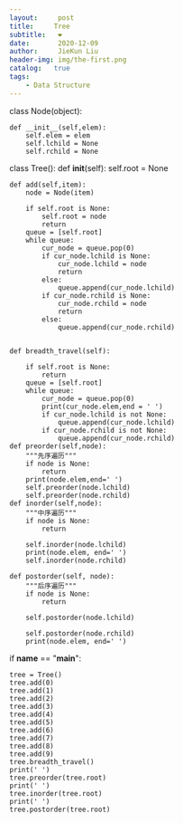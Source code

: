 ```yaml
---
layout:     post
title:     Tree 
subtitle:   ❤️
date:       2020-12-09
author:     JieKun Liu
header-img: img/the-first.png
catalog:   true
tags:
    - Data Structure
---
```


class Node(object):

    def __init__(self,elem):
        self.elem = elem
        self.lchild = None
        self.rchild = None
class Tree():
    def __init__(self):
        self.root = None

    def add(self,item):
        node = Node(item)

        if self.root is None:
            self.root = node
            return
        queue = [self.root]
        while queue:
            cur_node = queue.pop(0)
            if cur_node.lchild is None:
                cur_node.lchild = node
                return
            else:
                queue.append(cur_node.lchild)
            if cur_node.rchild is None:
                cur_node.rchild = node
                return
            else:
                queue.append(cur_node.rchild)


    def breadth_travel(self):

        if self.root is None:
            return
        queue = [self.root]
        while queue:
            cur_node = queue.pop(0)
            print(cur_node.elem,end = ' ')
            if cur_node.lchild is not None:
                queue.append(cur_node.lchild)
            if cur_node.rchild is not None:
                queue.append(cur_node.rchild)
    def preorder(self,node):
        """先序遍历"""
        if node is None:
            return
        print(node.elem,end=' ')
        self.preorder(node.lchild)
        self.preorder(node.rchild)
    def inorder(self,node):
        """中序遍历"""
        if node is None:
            return

        self.inorder(node.lchild)
        print(node.elem, end=' ')
        self.inorder(node.rchild)

    def postorder(self, node):
        """后序遍历"""
        if node is None:
            return

        self.postorder(node.lchild)

        self.postorder(node.rchild)
        print(node.elem, end=' ')




if __name__ == "__main__":

    tree = Tree()
    tree.add(0)
    tree.add(1)
    tree.add(2)
    tree.add(3)
    tree.add(4)
    tree.add(5)
    tree.add(6)
    tree.add(7)
    tree.add(8)
    tree.add(9)
    tree.breadth_travel()
    print(' ')
    tree.preorder(tree.root)
    print(' ')
    tree.inorder(tree.root)
    print(' ')
    tree.postorder(tree.root)
